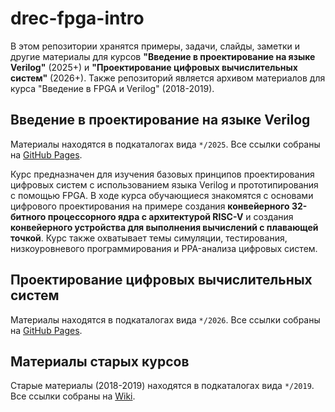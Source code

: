 # drec-fpga-intro

В этом репозитории хранятся примеры, задачи, слайды, заметки и другие материалы для курсов **"Введение в проектирование на языке Verilog"** (2025+) и **"Проектирование цифровых вычислительных систем"** (2026+). Также репозиторий является архивом материалов для курса "Введение в FPGA и Verilog" (2018-2019).

## Введение в проектирование на языке Verilog

Материалы находятся в подкаталогах вида `*/2025`. Все ссылки собраны на [GitHub Pages](https://viktor-prutyanov.github.io/drec-fpga-intro/).

Курс предназначен для изучения базовых принципов проектирования цифровых систем с использованием языка Verilog и прототипирования с помощью FPGA. В ходе курса обучающиеся знакомятся с основами цифрового проектирования на примере создания **конвейерного 32-битного процессорного ядра с архитектурой RISC-V** и создания **конвейерного устройства для выполнения вычислений с плавающей точкой**. Курс также охватывает темы симуляции, тестирования, низкоуровневого программирования и PPA-анализа цифровых систем.

## Проектирование цифровых вычислительных систем

Материалы находятся в подкаталогах вида `*/2026`. Все ссылки собраны на [GitHub Pages](https://viktor-prutyanov.github.io/drec-fpga-intro/).

## Материалы старых курсов

Старые материалы (2018-2019) находятся в подкаталогах вида `*/2019`. Все ссылки собраны на [Wiki](https://github.com/viktor-prutyanov/drec-fpga-intro/wiki).
